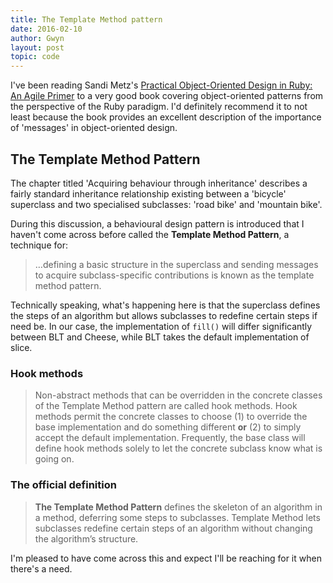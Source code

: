 ```yaml
---
title: The Template Method pattern
date: 2016-02-10
author: Gwyn
layout: post
topic: code
---
```

I've been reading Sandi Metz's [Practical Object-Oriented Design in Ruby: An Agile Primer](https://www.safaribooksonline.com/library/view/practical-object-oriented-design/9780132930895/) to a very good book covering object-oriented patterns from the perspective of the Ruby paradigm. I'd definitely recommend it to not least because the book provides an excellent description of the importance of 'messages' in object-oriented design.

## The Template Method Pattern

The chapter titled 'Acquiring behaviour through inheritance' describes a fairly standard inheritance relationship existing between a 'bicycle' superclass and two specialised subclasses: 'road bike' and 'mountain bike'.

During this discussion, a behavioural design pattern is introduced that I haven't come across before called the **Template Method Pattern**, a technique for:

> &#8230;defining a basic structure in the superclass and sending messages to acquire subclass-specific contributions is known as the template method pattern.

Technically speaking, what's happening here is that the superclass defines the steps of an algorithm but allows subclasses to redefine certain steps if need be. In our case, the implementation of `fill()` will differ significantly between BLT and Cheese, while BLT takes the default implementation of slice.

### Hook methods

> Non-abstract methods that can be overridden in the concrete classes of the Template Method pattern are called <span class="docEmphStrong">hook methods.</span> Hook methods permit the concrete classes to choose (1) to override the base implementation and do something different **or** (2) to simply accept the default implementation. Frequently, the base class will define hook methods solely to let the concrete subclass know what is going on.

### The official definition

> <span class="strong"><strong>The Template Method Pattern</strong></span> defines the skeleton of an algorithm in a method, deferring some steps to subclasses. Template Method lets subclasses redefine certain steps of an algorithm without changing the algorithm’s structure.

I'm pleased to have come across this and expect I'll be reaching for it when there's a need.